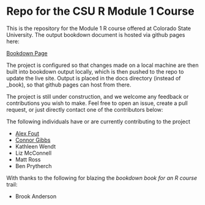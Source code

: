 # Repo for the CSU R Module 1 Course

This is the repository for the Module 1 R course offered at Colorado State University.
The output bookdown document is hosted via github pages here:


[Bookdown Page](https://csu-r.github.io/Module1/)


The project is configured so that changes made on a local machine are then built into bookdown output locally, which is then pushed to the repo to update the live site.
Output is placed in the docs directory (instead of _book), so that github pages can host from there.

The project is still under construction, and we welcome any feedback or contributions you wish to make.
Feel free to open an issue, create a pull request, or just directly contact one of the contributors below:

The following individuals have or are currently contributing to the project
* [Alex Fout](https://github.com/fouticus)
* [Connor Gibbs](https://github.com/congibbs10)
* Kathleen Wendt
* Liz McConnell
* Matt Ross
* Ben Prytherch


With thanks to the following for blazing the _bookdown book for an R course_ trail:
* Brook Anderson


